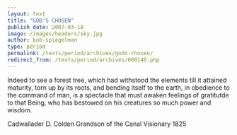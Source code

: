 ```yaml
---
layout: text
title: "GOD'S CHOSEN"
publish_date: 2007-03-18
image: /images/headers/sky.jpg
author: bob-spiegelman
type: period
permalink: /texts/period/archives/gods-chosen/
redirect_from: /texts/period/archives/000140.php
---
```

Indeed to see a forest tree, which had withstood the elements till it attained maturity, torn up by its roots, and bending itself to the earth, in obedience to the command of man, is a spectacle that must awaken feelings of gratitutde to that Being, who has bestowed on his creatures so much power and wisdom.

Cadwallader D. Colden
Grandson of the Canal Visionary
1825
